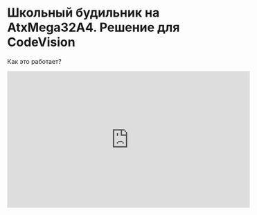 # Школьный будильник на AtxMega32A4. Решение для CodeVision

Как это работает?

<iframe width="560" height="315" src="https://www.youtube.com/embed/TIEsD3JMsdo" frameborder="0" allowfullscreen></iframe>